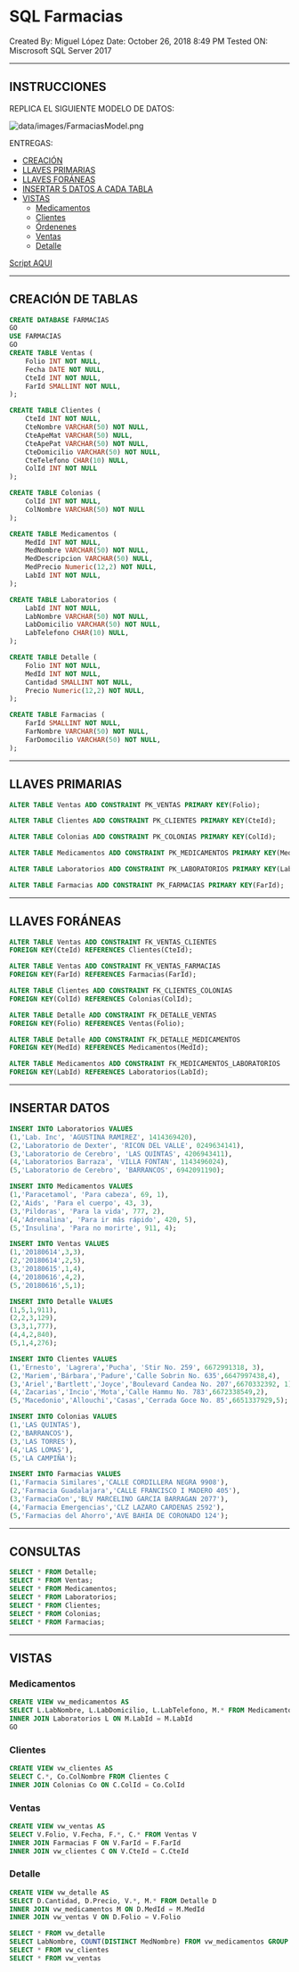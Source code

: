 # SQL Farmacias

Created By: Miguel López
Date: October 26, 2018 8:49 PM
Tested ON: Miscrosoft SQL Server 2017

---

## INSTRUCCIONES

REPLICA EL SIGUIENTE MODELO DE DATOS:

![data/images/FarmaciasModel.png](data/images/FarmaciasModel.png)

ENTREGAS:

- [CREACIÓN](#CREACIÓN-DE-TABLAS)
- [LLAVES PRIMARIAS](#LLAVES-PRIMARIAS)
- [LLAVES FORÁNEAS](#LLAVES-FORÁNEAS)
- [INSERTAR 5 DATOS A CADA TABLA](#INSERTAR-DATOS)
- [VISTAS](#VISTAS)
  - [Medicamentos](#Medicamentos)
  - [Clientes](#Clientes)
  - [Órdenenes](#Órdenes)
  - [Ventas](#Ventas)
  - [Detalle](#Detalle)

[Script AQUI](scripts/Farmacias.sql)

---

## CREACIÓN DE TABLAS

```sql
CREATE DATABASE FARMACIAS
GO
USE FARMACIAS
GO
CREATE TABLE Ventas (
	Folio INT NOT NULL,
	Fecha DATE NOT NULL,
	CteId INT NOT NULL,
	FarId SMALLINT NOT NULL,
);

CREATE TABLE Clientes (
	CteId INT NOT NULL,
	CteNombre VARCHAR(50) NOT NULL,
	CteApeMat VARCHAR(50) NULL,
	CteApePat VARCHAR(50) NOT NULL,
	CteDomicilio VARCHAR(50) NOT NULL,
	CteTelefono CHAR(10) NULL,
	ColId INT NOT NULL
);

CREATE TABLE Colonias (
	ColId INT NOT NULL,
	ColNombre VARCHAR(50) NOT NULL
);

CREATE TABLE Medicamentos (
	MedId INT NOT NULL,
	MedNombre VARCHAR(50) NOT NULL,
	MedDescripcion VARCHAR(50) NULL,
	MedPrecio Numeric(12,2) NOT NULL,
	LabId INT NOT NULL,
);

CREATE TABLE Laboratorios (
	LabId INT NOT NULL,
	LabNombre VARCHAR(50) NOT NULL,
	LabDomicilio VARCHAR(50) NOT NULL,
	LabTelefono CHAR(10) NULL,
);

CREATE TABLE Detalle (
	Folio INT NOT NULL,
	MedId INT NOT NULL,
	Cantidad SMALLINT NOT NULL,
	Precio Numeric(12,2) NOT NULL,
);

CREATE TABLE Farmacias (
	FarId SMALLINT NOT NULL,
	FarNombre VARCHAR(50) NOT NULL,
	FarDomocilio VARCHAR(50) NOT NULL,
);
```

---

## LLAVES PRIMARIAS

```sql
ALTER TABLE Ventas ADD CONSTRAINT PK_VENTAS PRIMARY KEY(Folio);

ALTER TABLE Clientes ADD CONSTRAINT PK_CLIENTES PRIMARY KEY(CteId);

ALTER TABLE Colonias ADD CONSTRAINT PK_COLONIAS PRIMARY KEY(ColId);

ALTER TABLE Medicamentos ADD CONSTRAINT PK_MEDICAMENTOS PRIMARY KEY(MedId);

ALTER TABLE Laboratorios ADD CONSTRAINT PK_LABORATORIOS PRIMARY KEY(LabId);

ALTER TABLE Farmacias ADD CONSTRAINT PK_FARMACIAS PRIMARY KEY(FarId);
```

---

## LLAVES FORÁNEAS

```sql
ALTER TABLE Ventas ADD CONSTRAINT FK_VENTAS_CLIENTES
FOREIGN KEY(CteId) REFERENCES Clientes(CteId);

ALTER TABLE Ventas ADD CONSTRAINT FK_VENTAS_FARMACIAS
FOREIGN KEY(FarId) REFERENCES Farmacias(FarId);

ALTER TABLE Clientes ADD CONSTRAINT FK_CLIENTES_COLONIAS
FOREIGN KEY(ColId) REFERENCES Colonias(ColId);

ALTER TABLE Detalle ADD CONSTRAINT FK_DETALLE_VENTAS
FOREIGN KEY(Folio) REFERENCES Ventas(Folio);

ALTER TABLE Detalle ADD CONSTRAINT FK_DETALLE_MEDICAMENTOS
FOREIGN KEY(MedId) REFERENCES Medicamentos(MedId);

ALTER TABLE Medicamentos ADD CONSTRAINT FK_MEDICAMENTOS_LABORATORIOS
FOREIGN KEY(LabId) REFERENCES Laboratorios(LabId);
```

---

## INSERTAR DATOS

```sql
INSERT INTO Laboratorios VALUES
(1,'Lab. Inc', 'AGUSTINA RAMIREZ', 1414369420),
(2,'Laboratorio de Dexter', 'RICON DEL VALLE', 0249634141),
(3,'Laboratorio de Cerebro', 'LAS QUINTAS', 4206943411),
(4,'Laboratorios Barraza', 'VILLA FONTAN', 1143496024),
(5,'Laboratorio de Cerebro', 'BARRANCOS', 6942091190);

INSERT INTO Medicamentos VALUES
(1,'Paracetamol', 'Para cabeza', 69, 1),
(2,'Aids', 'Para el cuerpo', 43, 3),
(3,'Pildoras', 'Para la vida', 777, 2),
(4,'Adrenalina', 'Para ir más rápido', 420, 5),
(5,'Insulina', 'Para no morirte', 911, 4);

INSERT INTO Ventas VALUES
(1,'20180614',3,3),
(2,'20180614',2,5),
(3,'20180615',1,4),
(4,'20180616',4,2),
(5,'20180616',5,1);

INSERT INTO Detalle VALUES
(1,5,1,911),
(2,2,3,129),
(3,3,1,777),
(4,4,2,840),
(5,1,4,276);

INSERT INTO Clientes VALUES
(1,'Ernesto', 'Lagrera','Pucha', 'Stir No. 259', 6672991318, 3),
(2,'Mariem','Bárbara','Padure','Calle Sobrin No. 635',6647997438,4),
(3,'Ariel','Bartlett','Joyce','Boulevard Candea No. 207',6670332392, 1),
(4,'Zacarias','Incio','Mota','Calle Hammu No. 783',6672338549,2),
(5,'Macedonio','Allouchi','Casas','Cerrada Goce No. 85',6651337929,5);

INSERT INTO Colonias VALUES
(1,'LAS QUINTAS'),
(2,'BARRANCOS'),
(3,'LAS TORRES'),
(4,'LAS LOMAS'),
(5,'LA CAMPIÑA');

INSERT INTO Farmacias VALUES
(1,'Farmacia Similares','CALLE CORDILLERA NEGRA 9908'),
(2,'Farmacia Guadalajara','CALLE FRANCISCO I MADERO 405'),
(3,'FarmaciaCon','BLV MARCELINO GARCIA BARRAGAN 2077'),
(4,'Farmacia Emergencias','CLZ LAZARO CARDENAS 2592'),
(5,'Farmacias del Ahorro','AVE BAHIA DE CORONADO 124');
```

---

## CONSULTAS

```sql
SELECT * FROM Detalle;
SELECT * FROM Ventas;
SELECT * FROM Medicamentos;
SELECT * FROM Laboratorios;
SELECT * FROM Clientes;
SELECT * FROM Colonias;
SELECT * FROM Farmacias;
```

---

## VISTAS

### Medicamentos

```sql
CREATE VIEW vw_medicamentos AS
SELECT L.LabNombre, L.LabDomicilio, L.LabTelefono, M.* FROM Medicamentos M
INNER JOIN Laboratorios L ON M.LabId = M.LabId
GO
```

### Clientes

```sql
CREATE VIEW vw_clientes AS
SELECT C.*, Co.ColNombre FROM Clientes C
INNER JOIN Colonias Co ON C.ColId = Co.ColId
```

### Ventas

```sql
CREATE VIEW vw_ventas AS
SELECT V.Folio, V.Fecha, F.*, C.* FROM Ventas V
INNER JOIN Farmacias F ON V.FarId = F.FarId
INNER JOIN vw_clientes C ON V.CteId = C.CteId
```

### Detalle

```sql
CREATE VIEW vw_detalle AS
SELECT D.Cantidad, D.Precio, V.*, M.* FROM Detalle D
INNER JOIN vw_medicamentos M ON D.MedId = M.MedId
INNER JOIN vw_ventas V ON D.Folio = V.Folio
```

```sql
SELECT * FROM vw_detalle
SELECT LabNombre, COUNT(DISTINCT MedNombre) FROM vw_medicamentos GROUP BY LabNombre
SELECT * FROM vw_clientes
SELECT * FROM vw_ventas
```

